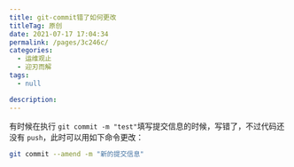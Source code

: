 ```yaml
---
title: git-commit错了如何更改
titleTag: 原创
date: 2021-07-17 17:04:34
permalink: /pages/3c246c/
categories: 
  - 运维观止
  - 迎刃而解
tags: 
  - null

description: 
---
```


有时候在执行 `git commit -m "test"`填写提交信息的时候，写错了，不过代码还没有 `push`，此时可以用如下命令更改：

```sh
git commit --amend -m "新的提交信息"
```